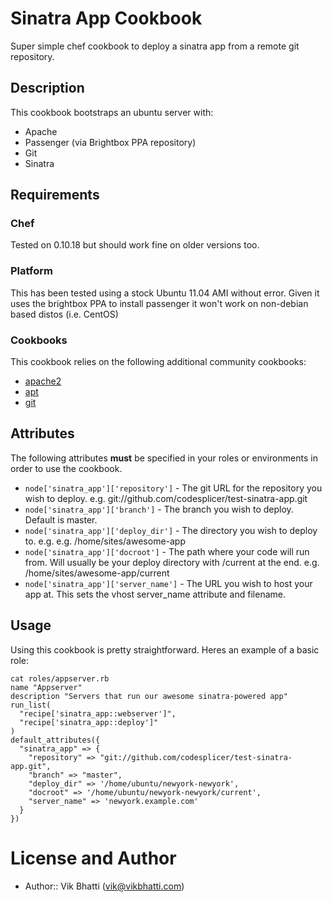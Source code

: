 Sinatra App Cookbook
===========================
Super simple chef cookbook to deploy a sinatra app from a remote git repository.

Description
------------
This cookbook bootstraps an ubuntu server with:

* Apache
* Passenger (via Brightbox PPA repository)
* Git
* Sinatra


Requirements
-------------

### Chef
Tested on 0.10.18 but should work fine on older versions too.

### Platform
This has been tested using a stock Ubuntu 11.04 AMI without error. Given it uses the brightbox PPA to install passenger it won't work on non-debian based distos (i.e. CentOS)

### Cookbooks
This cookbook relies on the following additional community cookbooks:

* [apache2](https://github.com/opscode-cookbooks/apache2)
* [apt](https://github.com/opscode-cookbooks/apt)
* [git](https://github.com/opscode-cookbooks/git)


Attributes
-----------
The following attributes **must** be specified in your roles or environments in order to use the cookbook.

* `node['sinatra_app']['repository']` - The git URL for the repository you wish to deploy. e.g. git://github.com/codesplicer/test-sinatra-app.git
* `node['sinatra_app']['branch']` - The branch you wish to deploy. Default is master.
* `node['sinatra_app']['deploy_dir']` - The directory you wish to deploy to. e.g. e.g. /home/sites/awesome-app
* `node['sinatra_app']['docroot']` - The path where your code will run from. Will usually be your deploy directory with /current at the end. e.g. /home/sites/awesome-app/current
* `node['sinatra_app']['server_name']` - The URL you wish to host your app at. This sets the vhost server_name attribute and filename.


Usage
------
Using this cookbook is pretty straightforward. Heres an example of a basic role:

  ```
  cat roles/appserver.rb
  name "Appserver"
  description "Servers that run our awesome sinatra-powered app"
  run_list(
    "recipe['sinatra_app::webserver']",
    "recipe['sinatra_app::deploy']"
  )
  default_attributes({
    "sinatra_app" => {
      "repository" => "git://github.com/codesplicer/test-sinatra-app.git",
      "branch" => "master",
      "deploy_dir" => '/home/ubuntu/newyork-newyork',
      "docroot" => '/home/ubuntu/newyork-newyork/current',
      "server_name" => 'newyork.example.com'
    }
  })
  ```

License and Author
===================

- Author:: Vik Bhatti (vik@vikbhatti.com)
